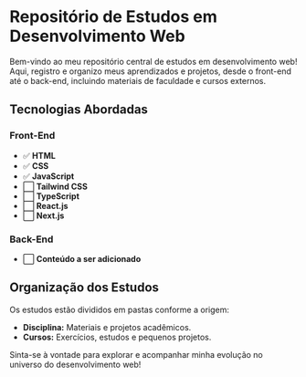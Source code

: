 <h1>Repositório de Estudos em Desenvolvimento Web</h1> 

<div>
  <p> Bem-vindo ao meu repositório central de estudos em desenvolvimento web! Aqui, registro e organizo meus aprendizados e projetos, desde o front-end até o back-end, incluindo materiais de faculdade e cursos externos. </p>
</div>

<h2>Tecnologias Abordadas</h2>

<div>
  <h3>Front-End</h3> 
  
  <div>
    <ul> 
      <li>✅ <strong>HTML</strong></li>
      <li>✅ <strong>CSS</strong></li>
      <li>✅ <strong>JavaScript</strong></li>
      <li>⬜ <strong>Tailwind CSS</strong></li>
      <li>⬜ <strong>TypeScript</strong></li>
      <li>⬜ <strong>React.js</strong></li>
      <li>⬜ <strong>Next.js</strong></li>
    </ul>
  </div>
  
  <h3>Back-End</h3> 
  
  <div>
    <ul>
      <li>⬜ <strong>Conteúdo a ser adicionado</strong></li>
    </ul>
  </div>
</div>

<h2> Organização dos Estudos</h2>

<div>
  <p>Os estudos estão divididos em pastas conforme a origem:</p>
  <ul>
    <li><strong>Disciplina:</strong> Materiais e projetos acadêmicos.</li>
    <li><strong>Cursos:</strong> Exercícios, estudos e pequenos projetos.</li>
  </ul>
</div>

<p>Sinta-se à vontade para explorar e acompanhar minha evolução no universo do desenvolvimento web!</p>

